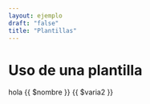 ```yaml
---
layout: ejemplo
draft: "false"
title: "Plantillas"
---
```

# Uso de una plantilla
hola
{{ $nombre }}
{{ $varia2 }}